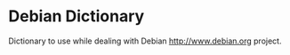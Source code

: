 Debian Dictionary
=================

Dictionary to use while dealing with Debian <http://www.debian.org> project.
